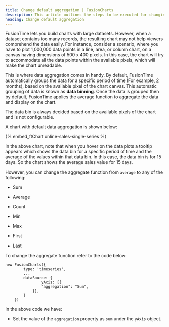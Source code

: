 ```yaml
---
title: Change default aggregation | FusionCharts
description: This article outlines the steps to be executed for changing the default aggregation.
heading: Change default aggregation
---
```


FusionTime lets you build charts with large datasets. However, when a dataset contains too many records, the resulting chart may not help viewers comprehend the data easily. For instance, consider a scenario, where you have to plot 1,000,000 data points in a line, area, or column chart, on a canvas having dimensions of 500 x 400 pixels. In this case, the chart will try to accommodate all the data points within the available pixels, which will make the chart unreadable. 

This is where data aggregation comes in handy. By default, FusionTime automatically groups the data for a specific period of time (For example, 2 months), based on the available pixel of the chart canvas. This automatic grouping of data is known as **data** **binning**. Once the data is grouped then by default, FusionTime applies the average function to aggregate the data and display on the chart. 

The data bin is always decided based on the available pixels of the chart and is not configurable. 

A chart with default data aggregation is shown below:

{% embed_ftChart online-sales-single-series %}

In the above chart, note that when you hover on the data plots a tooltip appears which shows the data bin for a specific period of time and the average of the values within that data bin. In this case, the data bin is for 15 days. So the chart shows the average sales value for 15 days.

However, you can change the aggregate function from `average` to any of the following:

* Sum

* Average

* Count

* Min

* Max

* First

* Last

To change the aggregate function refer to the code below:

```
new FusionCharts({
        type: 'timeseries',
        ...
        dataSource: {
            	yAxis: [{
    			"aggregation": "Sum",
			}],
        }
    })
```

In the above code we have:

* Set the value of the `aggregation` property as `sum` under the `yAxis` object. 